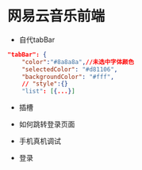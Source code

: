 # 网易云音乐前端

- 自代tabBar

```json
"tabBar": {
	"color":"#8a8a8a",//未选中字体颜色
	"selectedColor": "#d81106",
	"backgroundColor": "#fff",
	// "style":{}
	"list": [{...}]
```

- 插槽

- 如何跳转登录页面

- 手机真机调试

- 登录